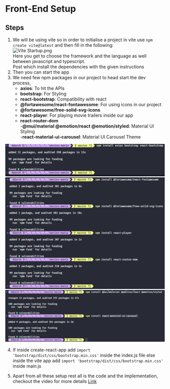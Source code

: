 # Front-End Setup

## Steps

1. We will be using vite so in order to initialise a project in vite use `npm create vite@latest` and then fill in the following:  
    ![Vite Startup.png](../_resources/4b3ee6ac64a0a98e66a60a9b0769e0d0.png)  
    Here you get to choose the framework and the language as well between javascript and typescript.  
    Post which install the dependencies with the given instructions
2. Then you can start the app
3. We need few npm packages in our project to head start the dev process,
    - **axios**: To hit the APIs
    - **bootstrap**: For Styling
    - **react-bootstrap**: Compatibility with react
    - **@fortawesome/react-fontawesome**: For using icons in our project
    - **@fortawesome/free-solid-svg-icons**
    - **react-player**: For playing movie trailers inside our app
    - **react-router-dom**  
        \-**@mui/material @emotion/react @emotion/styled**: Material UI Styling  
        \-**react-material-ui-carousel**: Material UI Carousel Theme

![4473228505e4522e27791cc7b2d52a6f.png](../Resources/assets/4473228505e4522e27791cc7b2d52a6f.png)  
![dc2bd2d149bddd098502f6161c200bdc.png](../Resources/assets/dc2bd2d149bddd098502f6161c200bdc.png)  
![cfa3e01544290fdf258619db7de55485.png](../Resources/assets/cfa3e01544290fdf258619db7de55485.png)

4. If inside create-react-app add `import 'bootstrap/dist/css/bootstrap.min.css'` inside the index.js file else inside the vite app add `import 'bootstrap/dist/css/bootstrap.min.css'` inside main.js

5. Apart from all these setup rest all is the code and the implementation, checkout the video for more details [Link](https://www.youtube.com/watch?v=5PdEmeopJVQ&t=13s)
